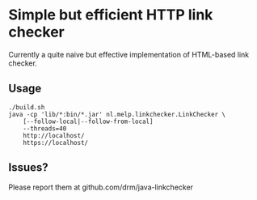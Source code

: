 # Simple but efficient HTTP link checker

Currently a quite naive but effective implementation of HTML-based link checker. 

## Usage

```text
./build.sh
java -cp 'lib/*:bin/*.jar' nl.melp.linkchecker.LinkChecker \
    [--follow-local|--follow-from-local]
    --threads=40
    http://localhost/
    https://localhost/
```

## Issues?
Please report them at github.com/drm/java-linkchecker
